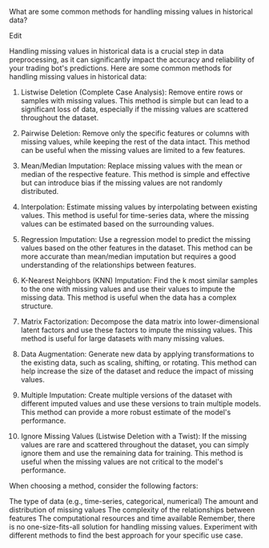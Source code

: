 What are some common methods for handling missing values in historical data?

Edit

Handling missing values in historical data is a crucial step in data preprocessing, as it can significantly impact the accuracy and reliability of your trading bot's predictions. Here are some common methods for handling missing values in historical data:

1. Listwise Deletion (Complete Case Analysis): Remove entire rows or samples with missing values. This method is simple but can lead to a significant loss of data, especially if the missing values are scattered throughout the dataset.

2. Pairwise Deletion: Remove only the specific features or columns with missing values, while keeping the rest of the data intact. This method can be useful when the missing values are limited to a few features.

3. Mean/Median Imputation: Replace missing values with the mean or median of the respective feature. This method is simple and effective but can introduce bias if the missing values are not randomly distributed.

4. Interpolation: Estimate missing values by interpolating between existing values. This method is useful for time-series data, where the missing values can be estimated based on the surrounding values.

5. Regression Imputation: Use a regression model to predict the missing values based on the other features in the dataset. This method can be more accurate than mean/median imputation but requires a good understanding of the relationships between features.

6. K-Nearest Neighbors (KNN) Imputation: Find the k most similar samples to the one with missing values and use their values to impute the missing data. This method is useful when the data has a complex structure.

7. Matrix Factorization: Decompose the data matrix into lower-dimensional latent factors and use these factors to impute the missing values. This method is useful for large datasets with many missing values.

8. Data Augmentation: Generate new data by applying transformations to the existing data, such as scaling, shifting, or rotating. This method can help increase the size of the dataset and reduce the impact of missing values.

9. Multiple Imputation: Create multiple versions of the dataset with different imputed values and use these versions to train multiple models. This method can provide a more robust estimate of the model's performance.

10. Ignore Missing Values (Listwise Deletion with a Twist): If the missing values are rare and scattered throughout the dataset, you can simply ignore them and use the remaining data for training. This method is useful when the missing values are not critical to the model's performance.

When choosing a method, consider the following factors:

The type of data (e.g., time-series, categorical, numerical)
The amount and distribution of missing values
The complexity of the relationships between features
The computational resources and time available
Remember, there is no one-size-fits-all solution for handling missing values. Experiment with different methods to find the best approach for your specific use case.